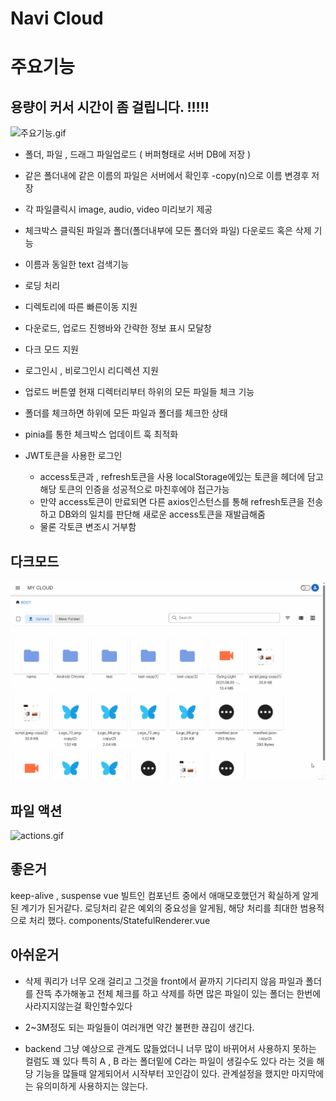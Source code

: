# Navi Cloud



# 주요기능


## 용량이 커서 시간이 좀 걸립니다. !!!!!


![주요기능.gif](주요기능.gif)

- 폴더, 파일 , 드래그 파일업로드 ( 버퍼형태로 서버 DB에 저장 )

- 같은 폴더내에 같은 이름의 파일은 서버에서 확인후 -copy(n)으로 이름 변경후 저장

- 각 파일클릭시 image, audio, video 미리보기 제공

- 체크박스 클릭된 파일과 폴더(폴더내부에 모든 폴더와 파일) 다운로드 혹은 삭제 기능

- 이름과 동일한 text 검색기능 

- 로딩 처리 

- 디렉토리에 따른 빠른이동 지원 

- 다운로드, 업로드 진행바와 간략한 정보 표시 모달창 

- 다크 모드 지원 

- 로그인시 , 비로그인시 리디렉션 지원 

- 업로드 버튼옆 현재 디렉터리부터 하위의 모든 파일들 체크 기능 

- 폴더를 체크하면 하위에 모든 파일과 폴더를 체크한 상태 

- pinia를 통한 체크박스 업데이트 훅 최적화 


- JWT토큰을 사용한 로그인
  - access토큰과 , refresh토큰을 사용 localStorage에있는 토큰을 헤더에 담고 해당 토큰의 인증을 성공적으로 마친후에야 접근가능 
  - 만약 access토큰이 만료되면 다른 axios인스턴스를 통해 refresh토큰을 전송하고 DB와의 일치를 판단해 새로운 access토큰을 재발급해줌 
  - 물론 각토큰 변조시 거부함 



## 다크모드

![cloud-darkmode.gif](cloud-darkmode.gif)





## 파일 액션 

![actions.gif](actions.gif)


## 좋은거 
keep-alive , suspense 
vue 빌트인 컴포넌트 중에서 애매모호했던거 확실하게 알게된 계기가 된거같다.
로딩처리 같은 예외의 중요성을 알게됨, 해당 처리를 최대한 범용적으로 처리 했다.
components/StatefulRenderer.vue


## 아쉬운거
- 삭제 쿼리가 너무 오래 걸리고 그것을 front에서 끝까지 기다리지 않음 파일과 폴더를 잔뜩 추가해놓고 전체 체크를 하고 삭제를 하면 많은 파일이 있는 폴더는 한번에 사라지지않는걸 확인할수있다 

- 2~3M정도 되는 파일들이 여러개면 약간 불편한 끊김이 생긴다. 

- backend 그냥 예상으로 관계도 많들었더니 너무 많이 바뀌어서 사용하지 못하는 컬럼도 꽤 있다 특히 A , B 라는 폴더밑에 C라는 파일이 생길수도 있다 라는 것을 해당 기능을 많들때 알게되어서 시작부터 꼬인감이 있다. 관계설정을 했지만 마지막에는 유의미하게 사용하지는 않는다.